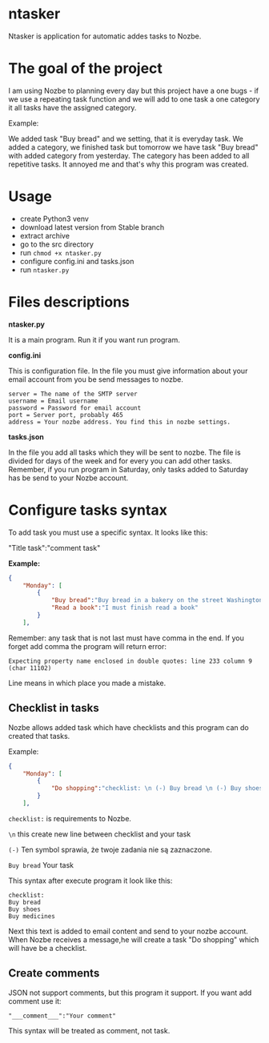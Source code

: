 # ntasker
Ntasker is application for automatic addes tasks to Nozbe. 

# The goal of the project

I am using Nozbe to planning every day but this project have a one bugs - if we use a repeating task function and we will add to one task a one category it all tasks have the assigned category.

Example:

We added task "Buy bread" and we setting, that it is everyday task. We added a category, we finished task but tomorrow we have task "Buy bread" with added category from yesterday. The category has been added to all repetitive tasks. It annoyed me and that's why this program was created.

# Usage

- create Python3 venv
- download latest version from Stable branch
- extract archive 
- go to the src directory
- run `chmod +x ntasker.py`
- configure config.ini and tasks.json
- run `ntasker.py`

# Files descriptions

**ntasker.py**

It is a main program. Run it if you want run program.

**config.ini**

This is configuration file. In the file you must give information about your email account from you be send messages to nozbe.

```text
server = The name of the SMTP server
username = Email username
password = Password for email account
port = Server port, probably 465
address = Your nozbe address. You find this in nozbe settings.
```

**tasks.json**

In the file you add all tasks which they will be sent to nozbe. The file is divided for days of the week and for every you can add other tasks. Remember, if you run program  in Saturday, only tasks added to Saturday has be send to your Nozbe account.

# Configure tasks syntax

To add task you must use a specific syntax. It looks like this:

"Title task":"comment task"

**Example:**

```json
{
    "Monday": [
        {
            "Buy bread":"Buy bread in a bakery on the street Washington",
            "Read a book":"I must finish read a book"
        }
    ],
```

Remember: any task that is not last must have comma in the end. If you forget add comma the program will return error:

```text
Expecting property name enclosed in double quotes: line 233 column 9 (char 11102)
```

Line means in which place you made a mistake.

## Checklist in tasks

Nozbe allows added task which have checklists and this program  can do created that tasks. 

Example:

```json
{
    "Monday": [
        {
            "Do shopping":"checklist: \n (-) Buy bread \n (-) Buy shoes \n (-) Buy medicines"
        }
    ],
```

`checklist:` is requirements to Nozbe.

`\n` this create new line between checklist and your task

`(-)` Ten symbol sprawia, że twoje zadania nie są zaznaczone.

`Buy bread` Your task

This syntax after execute program it look like this: 

```text
checklist:
Buy bread
Buy shoes
Buy medicines
```

Next this text is added to email content and send to your nozbe account. When Nozbe receives a message,he will create a task "Do shopping" which will have be a checklist.

## Create comments

JSON not support comments, but this program it support. If you want add comment use it: 

```text
"___comment___":"Your comment"
```

This syntax will be treated as comment, not task.